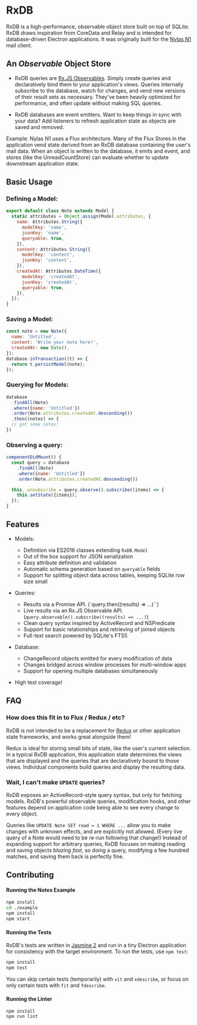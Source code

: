 # RxDB

RxDB is a high-performance, observable object store built on top of SQLite.
RxDB draws inspiration from CoreData and Relay and is intended for
database-driven Electron applications. It was originally built for
the [Nylas N1](https://github.com/nylas/N1) mail client.

## An *Observable* Object Store

- RxDB queries are [Rx.JS Observables](https://github.com/Reactive-Extensions/RxJS).
Simply create queries and declaratively
bind them to your application's views. Queries internally subscribe to the
database, watch for changes, and vend new versions of their result sets as
necessary. They've been heavily optimized for performance, and often update
without making SQL queries.

- RxDB databases are event emitters. Want to keep things in sync with your data?
Add listeners to refresh application state as objects are saved and removed.

Example: Nylas N1 uses a Flux architecture. Many of the Flux Stores in the
application vend state derived from an RxDB database containing the user's
mail data. When an object is written to the database, it emits and event,
and stores (like the UnreadCountStore) can evaluate whether to update
downstream application state.


## Basic Usage

### Defining a Model:

```js
export default class Note extends Model {
  static attributes = Object.assign(Model.attributes, {
    name: Attributes.String({
      modelKey: 'name',
      jsonKey: 'name',
      queryable: true,
    }),
    content: Attributes.String({
      modelKey: 'content',
      jsonKey: 'content',
    }),
    createdAt: Attributes.DateTime({
      modelKey: 'createdAt',
      jsonKey: 'createdAt',
      queryable: true,
    }),
  });
}
```

### Saving a Model:

```js
const note = new Note({
  name: 'Untitled',
  content: 'Write your note here!',
  createdAt: new Date(),
});
database.inTransaction((t) => {
  return t.persistModel(note);
});
```

### Querying for Models:

```js
database
  .findAll(Note)
  .where({name: 'Untitled'})
  .order(Note.attributes.createdAt.descending())
  .then((notes) => {
  // got some notes!
})
```

### Observing a query:

```js
componentDidMount() {
  const query = database
    .findAll(Note)
    .where({name: 'Untitled'})
    .order(Note.attributes.createdAt.descending())

  this._unsubscribe = query.observe().subscribe((items) => {
    this.setState({items});
  });
}
```

## Features

- Models:
  + Definition via ES2016 classes extending `RxDB.Model`
  + Out of the box support for JSON serialization
  + Easy attribute definition and validation
  + Automatic schema generation based on `queryable` fields
  + Support for splitting object data across tables, keeping SQLite row size small

- Queries:
  + Results via a Promise API. (`query.then((results) => ...)``)
  + Live results via an Rx.JS Observable API. (`query.observable().subscribe((results) => ...)`)
  + Clean query syntax inspired by ActiveRecord and NSPredicate
  + Support for basic relationships and retrieving of joined objects
  + Full-text search powered by SQLite's FTS5

- Database:
  + ChangeRecord objects emitted for every modification of data
  + Changes bridged across window processes for multi-window apps
  + Support for opening multiple databases simultaneously

- High test coverage!

## FAQ
### How does this fit in to Flux / Redux / etc?

RxDB is not intended to be a replacement for [Redux](https://github.com/reactjs/redux)
or other application state frameworks, and works great alongside them!

Redux is ideal for storing small bits of state, like the user's current selection.
In a typical RxDB application, this application state determines the views that
are displayed and the queries that are declaratively bound to those views. Individual
components build queries and display the resulting data.

### Wait, I can't make `UPDATE` queries?

RxDB exposes an ActiveRecord-style query syntax, but only for fetching models.
RxDB's powerful observable queries, modification hooks, and other features
depend on application code being able to see every change to every object.

Queries like `UPDATE Note SET read = 1 WHERE ...` allow you to make
changes with unknown effects, and are explicitly not allowed.
(Every live query of a Note would need to be re-run following that change!)
Instead of expanding support for arbitrary queries, RxDB focuses on making
reading and saving objects *blazing fast*, so doing a query, modifying a few
hundred matches, and saving them back is perfectly fine.

## Contributing

#### Running the Notes Example

```bash
npm install
cd ./example
npm install
npm start
```

#### Running the Tests

RxDB's tests are written in [Jasmine 2](jasmine.github.io/2.5/introduction.html)
and run in a tiny Electron application for consistency with the target environment.
To run the tests, use `npm test`:

```bash
npm install
npm test
```

You can skip certain tests (temporarily) with `xit` and `xdescribe`,
or focus on only certain tests with `fit` and `fdescribe`.

#### Running the Linter

```
npm install
npm run lint
```
